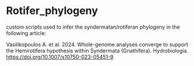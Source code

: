 # Rotifer_phylogeny
custom scripts used to infer the syndermatan/rotiferan phylogeny in the following article:

Vasilikopoulos A. et al. 2024. Whole-genome analyses converge to support the Hemirotifera hypothesis within Syndermata (Gnathifera). Hydrobiologia. https://doi.org/10.1007/s10750-023-05451-9
